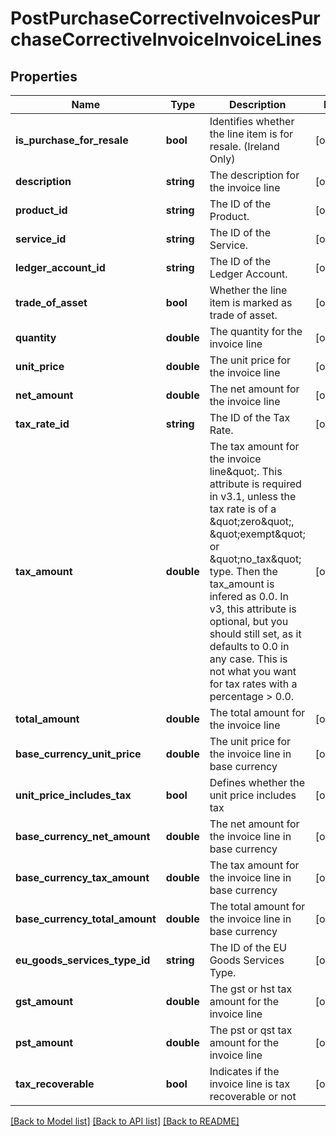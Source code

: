 # PostPurchaseCorrectiveInvoicesPurchaseCorrectiveInvoiceInvoiceLines

## Properties
Name | Type | Description | Notes
------------ | ------------- | ------------- | -------------
**is_purchase_for_resale** | **bool** | Identifies whether the line item is for resale. (Ireland Only) | [optional] 
**description** | **string** | The description for the invoice line | [optional] 
**product_id** | **string** | The ID of the Product. | [optional] 
**service_id** | **string** | The ID of the Service. | [optional] 
**ledger_account_id** | **string** | The ID of the Ledger Account. | [optional] 
**trade_of_asset** | **bool** | Whether the line item is marked as trade of asset. | [optional] 
**quantity** | **double** | The quantity for the invoice line | [optional] 
**unit_price** | **double** | The unit price for the invoice line | [optional] 
**net_amount** | **double** | The net amount for the invoice line | [optional] 
**tax_rate_id** | **string** | The ID of the Tax Rate. | [optional] 
**tax_amount** | **double** | The tax amount for the invoice line\&quot;. This attribute is required in v3.1, unless the tax rate is of a \&quot;zero\&quot;, \&quot;exempt\&quot; or \&quot;no_tax\&quot; type. Then the tax_amount is infered as 0.0. In v3, this attribute is optional, but you should still set, as it defaults to 0.0 in any case. This is not what you want for tax rates with a percentage &gt; 0.0. | [optional] 
**total_amount** | **double** | The total amount for the invoice line | [optional] 
**base_currency_unit_price** | **double** | The unit price for the invoice line in base currency | [optional] 
**unit_price_includes_tax** | **bool** | Defines whether the unit price includes tax | [optional] 
**base_currency_net_amount** | **double** | The net amount for the invoice line in base currency | [optional] 
**base_currency_tax_amount** | **double** | The tax amount for the invoice line in base currency | [optional] 
**base_currency_total_amount** | **double** | The total amount for the invoice line in base currency | [optional] 
**eu_goods_services_type_id** | **string** | The ID of the EU Goods Services Type. | [optional] 
**gst_amount** | **double** | The gst or hst tax amount for the invoice line | [optional] 
**pst_amount** | **double** | The pst or qst tax amount for the invoice line | [optional] 
**tax_recoverable** | **bool** | Indicates if the invoice line is tax recoverable or not | [optional] 

[[Back to Model list]](../README.md#documentation-for-models) [[Back to API list]](../README.md#documentation-for-api-endpoints) [[Back to README]](../README.md)


